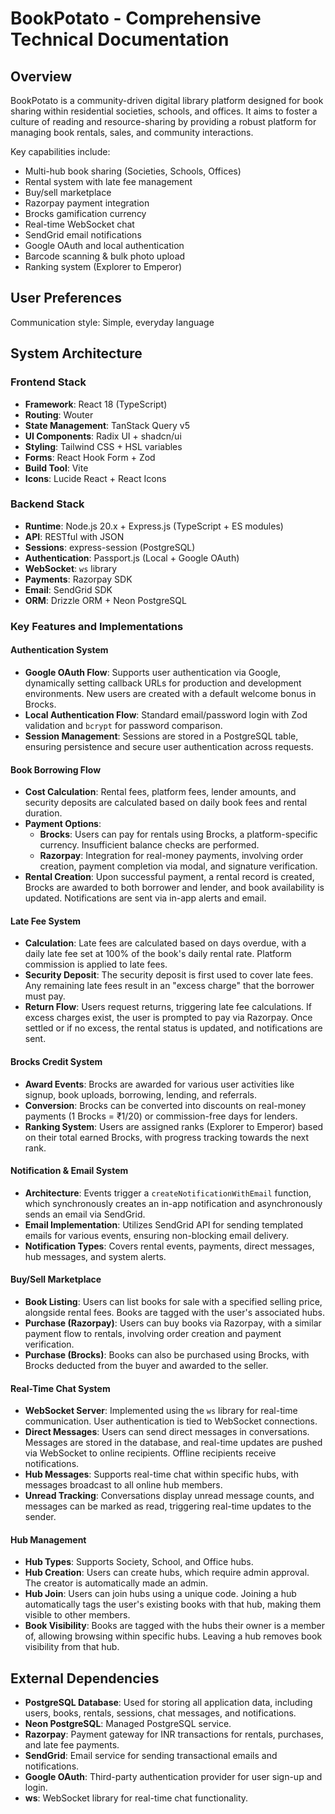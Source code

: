 # BookPotato - Comprehensive Technical Documentation

## Overview
BookPotato is a community-driven digital library platform designed for book sharing within residential societies, schools, and offices. It aims to foster a culture of reading and resource-sharing by providing a robust platform for managing book rentals, sales, and community interactions.

Key capabilities include:
- Multi-hub book sharing (Societies, Schools, Offices)
- Rental system with late fee management
- Buy/sell marketplace
- Razorpay payment integration
- Brocks gamification currency
- Real-time WebSocket chat
- SendGrid email notifications
- Google OAuth and local authentication
- Barcode scanning & bulk photo upload
- Ranking system (Explorer to Emperor)

## User Preferences
Communication style: Simple, everyday language

## System Architecture

### Frontend Stack
- **Framework**: React 18 (TypeScript)
- **Routing**: Wouter
- **State Management**: TanStack Query v5
- **UI Components**: Radix UI + shadcn/ui
- **Styling**: Tailwind CSS + HSL variables
- **Forms**: React Hook Form + Zod
- **Build Tool**: Vite
- **Icons**: Lucide React + React Icons

### Backend Stack
- **Runtime**: Node.js 20.x + Express.js (TypeScript + ES modules)
- **API**: RESTful with JSON
- **Sessions**: express-session (PostgreSQL)
- **Authentication**: Passport.js (Local + Google OAuth)
- **WebSocket**: `ws` library
- **Payments**: Razorpay SDK
- **Email**: SendGrid SDK
- **ORM**: Drizzle ORM + Neon PostgreSQL

### Key Features and Implementations

#### Authentication System
- **Google OAuth Flow**: Supports user authentication via Google, dynamically setting callback URLs for production and development environments. New users are created with a default welcome bonus in Brocks.
- **Local Authentication Flow**: Standard email/password login with Zod validation and `bcrypt` for password comparison.
- **Session Management**: Sessions are stored in a PostgreSQL table, ensuring persistence and secure user authentication across requests.

#### Book Borrowing Flow
- **Cost Calculation**: Rental fees, platform fees, lender amounts, and security deposits are calculated based on daily book fees and rental duration.
- **Payment Options**:
    - **Brocks**: Users can pay for rentals using Brocks, a platform-specific currency. Insufficient balance checks are performed.
    - **Razorpay**: Integration for real-money payments, involving order creation, payment completion via modal, and signature verification.
- **Rental Creation**: Upon successful payment, a rental record is created, Brocks are awarded to both borrower and lender, and book availability is updated. Notifications are sent via in-app alerts and email.

#### Late Fee System
- **Calculation**: Late fees are calculated based on days overdue, with a daily late fee set at 100% of the book's daily rental rate. Platform commission is applied to late fees.
- **Security Deposit**: The security deposit is first used to cover late fees. Any remaining late fees result in an "excess charge" that the borrower must pay.
- **Return Flow**: Users request returns, triggering late fee calculations. If excess charges exist, the user is prompted to pay via Razorpay. Once settled or if no excess, the rental status is updated, and notifications are sent.

#### Brocks Credit System
- **Award Events**: Brocks are awarded for various user activities like signup, book uploads, borrowing, lending, and referrals.
- **Conversion**: Brocks can be converted into discounts on real-money payments (1 Brocks = ₹1/20) or commission-free days for lenders.
- **Ranking System**: Users are assigned ranks (Explorer to Emperor) based on their total earned Brocks, with progress tracking towards the next rank.

#### Notification & Email System
- **Architecture**: Events trigger a `createNotificationWithEmail` function, which synchronously creates an in-app notification and asynchronously sends an email via SendGrid.
- **Email Implementation**: Utilizes SendGrid API for sending templated emails for various events, ensuring non-blocking email delivery.
- **Notification Types**: Covers rental events, payments, direct messages, hub messages, and system alerts.

#### Buy/Sell Marketplace
- **Book Listing**: Users can list books for sale with a specified selling price, alongside rental fees. Books are tagged with the user's associated hubs.
- **Purchase (Razorpay)**: Users can buy books via Razorpay, with a similar payment flow to rentals, involving order creation and payment verification.
- **Purchase (Brocks)**: Books can also be purchased using Brocks, with Brocks deducted from the buyer and awarded to the seller.

#### Real-Time Chat System
- **WebSocket Server**: Implemented using the `ws` library for real-time communication. User authentication is tied to WebSocket connections.
- **Direct Messages**: Users can send direct messages in conversations. Messages are stored in the database, and real-time updates are pushed via WebSocket to online recipients. Offline recipients receive notifications.
- **Hub Messages**: Supports real-time chat within specific hubs, with messages broadcast to all online hub members.
- **Unread Tracking**: Conversations display unread message counts, and messages can be marked as read, triggering real-time updates to the sender.

#### Hub Management
- **Hub Types**: Supports Society, School, and Office hubs.
- **Hub Creation**: Users can create hubs, which require admin approval. The creator is automatically made an admin.
- **Hub Join**: Users can join hubs using a unique code. Joining a hub automatically tags the user's existing books with that hub, making them visible to other members.
- **Book Visibility**: Books are tagged with the hubs their owner is a member of, allowing browsing within specific hubs. Leaving a hub removes book visibility from that hub.

## External Dependencies

- **PostgreSQL Database**: Used for storing all application data, including users, books, rentals, sessions, chat messages, and notifications.
- **Neon PostgreSQL**: Managed PostgreSQL service.
- **Razorpay**: Payment gateway for INR transactions for rentals, purchases, and late fee payments.
- **SendGrid**: Email service for sending transactional emails and notifications.
- **Google OAuth**: Third-party authentication provider for user sign-up and login.
- **ws**: WebSocket library for real-time chat functionality.
